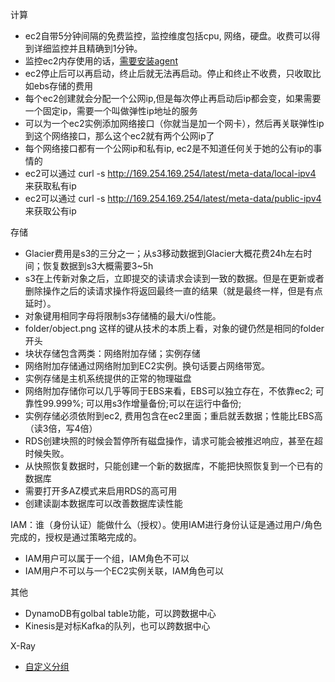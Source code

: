 计算
* ec2自带5分钟间隔的免费监控，监控维度包括cpu, 网络，硬盘。收费可以得到详细监控并且精确到1分钟。   
* 监控ec2内存使用的话，[需要安装agent](https://docs.aws.amazon.com/zh_cn/AWSEC2/latest/UserGuide/monitoring_ec2.html)   
* ec2停止后可以再启动，终止后就无法再启动。停止和终止不收费，只收取比如ebs存储的费用
* 每个ec2创建就会分配一个公网ip,但是每次停止再启动后ip都会变，如果需要一个固定ip，需要一个叫做弹性ip地址的服务
* 可以为一个ec2实例添加网络接口（你就当是加一个网卡），然后再关联弹性ip到这个网络接口，那么这个ec2就有两个公网ip了
* 每个网络接口都有一个公网ip和私有ip, ec2是不知道任何关于她的公有ip的事情的
* ec2可以通过 curl -s http://169.254.169.254/latest/meta-data/local-ipv4 来获取私有ip
* ec2可以通过 curl -s http://169.254.169.254/latest/meta-data/public-ipv4 来获取公有ip

存储
* Glacier费用是s3的三分之一；从s3移动数据到Glacier大概花费24h左右时间；恢复数据到s3大概需要3~5h
* s3在上传新对象之后，立即提交的读请求会读到一致的数据。但是在更新或者删除操作之后的读请求操作将返回最终一直的结果（就是最终一样，但是有点延时）。
* 对象键用相同字母将限制s3存储桶的最大i/o性能。
* folder/object.png 这样的键从技术的本质上看，对象的键仍然是相同的folder开头
* 块状存储包含两类：网络附加存储；实例存储
* 网络附加存储通过网络附加到EC2实例。换句话要占网络带宽。
* 实例存储是主机系统提供的正常的物理磁盘
* 网络附加存储你可以几乎等同于EBS来看，EBS可以独立存在，不依靠ec2; 可靠性99.999%; 可以用s3作增量备份;可以在运行中备份;
* 实例存储必须依附到ec2, 费用包含在ec2里面；重启就丢数据；性能比EBS高（读3倍，写4倍）
* RDS创建块照的时候会暂停所有磁盘操作，请求可能会被推迟响应，甚至在超时候失败。
* 从快照恢复数据时，只能创建一个新的数据库，不能把快照恢复到一个已有的数据库
* 需要打开多AZ模式来启用RDS的高可用
* 创建读副本数据库可以改善数据库读性能

IAM：谁（身份认证）能做什么（授权）。使用IAM进行身份认证是通过用户/角色完成的，授权是通过策略完成的。
* IAM用户可以属于一个组，IAM角色不可以
* IAM用户不可以与一个EC2实例关联，IAM角色可以

其他
* DynamoDB有golbal table功能，可以跨数据中心
* Kinesis是对标Kafka的队列，也可以跨数据中心


X-Ray
* [自定义分组](https://docs.aws.amazon.com/zh_cn/xray/latest/devguide/scorekeep-subsegments.html)
